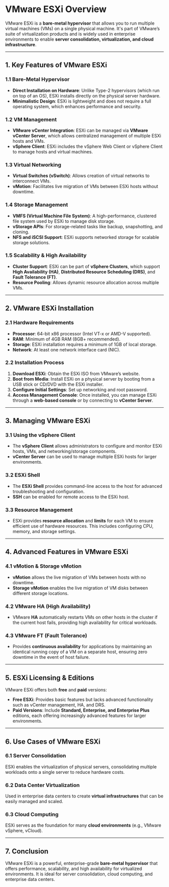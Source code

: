 # **VMware ESXi Overview**

VMware ESXi is a **bare-metal hypervisor** that allows you to run multiple virtual machines (VMs) on a single physical machine. It's part of VMware’s suite of virtualization products and is widely used in enterprise environments to enable **server consolidation, virtualization, and cloud infrastructure**.

---

## **1. Key Features of VMware ESXi**

### **1.1 Bare-Metal Hypervisor**  
- **Direct Installation on Hardware**: Unlike Type-2 hypervisors (which run on top of an OS), ESXi installs directly on the physical server hardware.
- **Minimalistic Design**: ESXi is lightweight and does not require a full operating system, which enhances performance and security.

### **1.2 VM Management**  
- **VMware vCenter Integration**: ESXi can be managed via **VMware vCenter Server**, which allows centralized management of multiple ESXi hosts and VMs.
- **vSphere Client**: ESXi includes the vSphere Web Client or vSphere Client to manage hosts and virtual machines.

### **1.3 Virtual Networking**  
- **Virtual Switches (vSwitch)**: Allows creation of virtual networks to interconnect VMs.
- **vMotion**: Facilitates live migration of VMs between ESXi hosts without downtime.

### **1.4 Storage Management**  
- **VMFS (Virtual Machine File System)**: A high-performance, clustered file system used by ESXi to manage disk storage.
- **vStorage APIs**: For storage-related tasks like backup, snapshotting, and cloning.
- **NFS and iSCSI Support**: ESXi supports networked storage for scalable storage solutions.

### **1.5 Scalability & High Availability**  
- **Cluster Support**: ESXi can be part of **vSphere Clusters**, which support **High Availability (HA)**, **Distributed Resource Scheduling (DRS)**, and **Fault Tolerance (FT)**.
- **Resource Pooling**: Allows dynamic resource allocation across multiple VMs.

---

## **2. VMware ESXi Installation**

### **2.1 Hardware Requirements**  
- **Processor**: 64-bit x86 processor (Intel VT-x or AMD-V supported).  
- **RAM**: Minimum of 4GB RAM (8GB+ recommended).  
- **Storage**: ESXi installation requires a minimum of 1GB of local storage.  
- **Network**: At least one network interface card (NIC).

### **2.2 Installation Process**  
1. **Download ESXi**: Obtain the ESXi ISO from VMware’s website.
2. **Boot from Media**: Install ESXi on a physical server by booting from a USB stick or CD/DVD with the ESXi installer.
3. **Configure Initial Settings**: Set up networking and root password.
4. **Access Management Console**: Once installed, you can manage ESXi through a **web-based console** or by connecting to **vCenter Server**.

---

## **3. Managing VMware ESXi**

### **3.1 Using the vSphere Client**  
- The **vSphere Client** allows administrators to configure and monitor ESXi hosts, VMs, and networking/storage components.
- **vCenter Server** can be used to manage multiple ESXi hosts for larger environments.

### **3.2 ESXi Shell**  
- The **ESXi Shell** provides command-line access to the host for advanced troubleshooting and configuration.
- **SSH** can be enabled for remote access to the ESXi host.

### **3.3 Resource Management**  
- ESXi provides **resource allocation** and **limits** for each VM to ensure efficient use of hardware resources. This includes configuring CPU, memory, and storage settings.

---

## **4. Advanced Features in VMware ESXi**

### **4.1 vMotion & Storage vMotion**  
- **vMotion** allows the live migration of VMs between hosts with no downtime.
- **Storage vMotion** enables the live migration of VM disks between different storage locations.

### **4.2 VMware HA (High Availability)**  
- VMware **HA** automatically restarts VMs on other hosts in the cluster if the current host fails, providing high availability for critical workloads.

### **4.3 VMware FT (Fault Tolerance)**  
- Provides **continuous availability** for applications by maintaining an identical running copy of a VM on a separate host, ensuring zero downtime in the event of host failure.

---

## **5. ESXi Licensing & Editions**

VMware ESXi offers both **free** and **paid** versions:

- **Free ESXi**: Provides basic features but lacks advanced functionality such as vCenter management, HA, and DRS.
- **Paid Versions**: Include **Standard, Enterprise, and Enterprise Plus** editions, each offering increasingly advanced features for larger environments.

---

## **6. Use Cases of VMware ESXi**  

### **6.1 Server Consolidation**  
ESXi enables the virtualization of physical servers, consolidating multiple workloads onto a single server to reduce hardware costs.

### **6.2 Data Center Virtualization**  
Used in enterprise data centers to create **virtual infrastructures** that can be easily managed and scaled.

### **6.3 Cloud Computing**  
ESXi serves as the foundation for many **cloud environments** (e.g., VMware vSphere, vCloud).

---

## **7. Conclusion**  
VMware ESXi is a powerful, enterprise-grade **bare-metal hypervisor** that offers performance, scalability, and high availability for virtualized environments. It is ideal for server consolidation, cloud computing, and enterprise data centers.  
